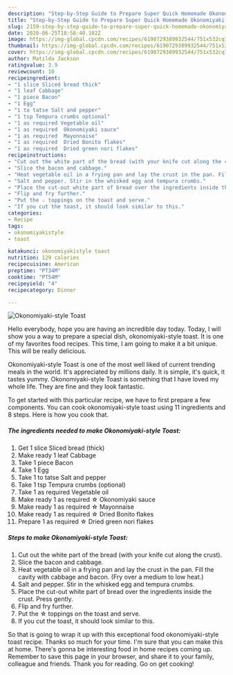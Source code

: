 ```yaml
---
description: "Step-by-Step Guide to Prepare Super Quick Homemade Okonomiyaki-style Toast"
title: "Step-by-Step Guide to Prepare Super Quick Homemade Okonomiyaki-style Toast"
slug: 2159-step-by-step-guide-to-prepare-super-quick-homemade-okonomiyaki-style-toast
date: 2020-06-25T18:58:40.102Z
image: https://img-global.cpcdn.com/recipes/6190729389932544/751x532cq70/okonomiyaki-style-toast-recipe-main-photo.jpg
thumbnail: https://img-global.cpcdn.com/recipes/6190729389932544/751x532cq70/okonomiyaki-style-toast-recipe-main-photo.jpg
cover: https://img-global.cpcdn.com/recipes/6190729389932544/751x532cq70/okonomiyaki-style-toast-recipe-main-photo.jpg
author: Matilda Jackson
ratingvalue: 3.9
reviewcount: 10
recipeingredient:
- "1 slice Sliced bread thick"
- "1 leaf Cabbage"
- "1 piece Bacon"
- "1 Egg"
- "1 to tatse Salt and pepper"
- "1 tsp Tempura crumbs optional"
- "1 as required Vegetable oil"
- "1 as required  Okonomiyaki sauce"
- "1 as required  Mayonnaise"
- "1 as required  Dried Bonito flakes"
- "1 as required  Dried green nori flakes"
recipeinstructions:
- "Cut out the white part of the bread (with your knife cut along the crust)."
- "Slice the bacon and cabbage."
- "Heat vegetable oil in a frying pan and lay the crust in the pan. Fill the cavity with cabbage and bacon. (Fry over a medium to low heat.)"
- "Salt and pepper. Stir in the whisked egg and tempura crumbs."
- "Place the cut-out white part of bread over the ingredients inside the crust. Press gently."
- "Flip and fry further."
- "Put the ☆ toppings on the toast and serve."
- "If you cut the toast, it should look similar to this."
categories:
- Recipe
tags:
- okonomiyakistyle
- toast

katakunci: okonomiyakistyle toast 
nutrition: 129 calories
recipecuisine: American
preptime: "PT34M"
cooktime: "PT54M"
recipeyield: "4"
recipecategory: Dinner

---
```



![Okonomiyaki-style Toast](https://img-global.cpcdn.com/recipes/6190729389932544/751x532cq70/okonomiyaki-style-toast-recipe-main-photo.jpg)

Hello everybody, hope you are having an incredible day today. Today, I will show you a way to prepare a special dish, okonomiyaki-style toast. It is one of my favorites food recipes. This time, I am going to make it a bit unique. This will be really delicious.



Okonomiyaki-style Toast is one of the most well liked of current trending meals in the world. It's appreciated by millions daily. It is simple, it's quick, it tastes yummy. Okonomiyaki-style Toast is something that I have loved my whole life. They are fine and they look fantastic.


To get started with this particular recipe, we have to first prepare a few components. You can cook okonomiyaki-style toast using 11 ingredients and 8 steps. Here is how you cook that.

<!--inarticleads1-->

##### The ingredients needed to make Okonomiyaki-style Toast:

1. Get 1 slice Sliced bread (thick)
1. Make ready 1 leaf Cabbage
1. Take 1 piece Bacon
1. Take 1 Egg
1. Take 1 to tatse Salt and pepper
1. Take 1 tsp Tempura crumbs (optional)
1. Take 1 as required Vegetable oil
1. Make ready 1 as required ☆ Okonomiyaki sauce
1. Make ready 1 as required ☆ Mayonnaise
1. Make ready 1 as required ☆ Dried Bonito flakes
1. Prepare 1 as required ☆ Dried green nori flakes




<!--inarticleads2-->

##### Steps to make Okonomiyaki-style Toast:

1. Cut out the white part of the bread (with your knife cut along the crust).
1. Slice the bacon and cabbage.
1. Heat vegetable oil in a frying pan and lay the crust in the pan. Fill the cavity with cabbage and bacon. (Fry over a medium to low heat.)
1. Salt and pepper. Stir in the whisked egg and tempura crumbs.
1. Place the cut-out white part of bread over the ingredients inside the crust. Press gently.
1. Flip and fry further.
1. Put the ☆ toppings on the toast and serve.
1. If you cut the toast, it should look similar to this.




So that is going to wrap it up with this exceptional food okonomiyaki-style toast recipe. Thanks so much for your time. I'm sure that you can make this at home. There's gonna be interesting food in home recipes coming up. Remember to save this page in your browser, and share it to your family, colleague and friends. Thank you for reading. Go on get cooking!
